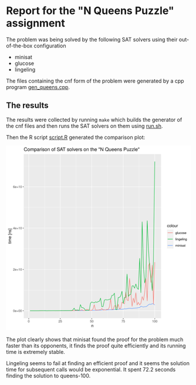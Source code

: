 # Report for the "N Queens Puzzle" assignment

The problem was being solved by the following SAT solvers using their out-of-the-box configuration

- minisat
- glucose
- lingeling

The files containing the cnf form of the problem were generated by a cpp program [gen_queens.cpp](gen_queens.cpp).


## The results

The results were collected by running `make` which builds the generator of the cnf files and then runs the SAT solvers on them using [run.sh](run.sh).

Then the R script [script.R](script.R) generated the comparison plot:

![plot.png](plot.png)

The plot clearly shows that minisat found the proof for the problem much faster than its opponents, it finds the proof quite efficiently and its running time is extremely stable.

Lingeling seems to fail at finding an efficient proof and it seems the solution time for subsequent calls would be exponential. It spent 72.2 seconds finding the solution to queens-100.

